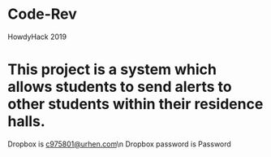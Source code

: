 # Code-Rev
HowdyHack 2019

# This project is a system which allows students to send alerts to other students within their residence halls.
Dropbox is c975801@urhen.com\n
Dropbox password is Password